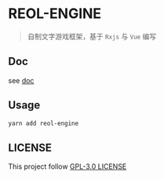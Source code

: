 # REOL-ENGINE

> 自制文字游戏框架，基于 `Rxjs` 与 `Vue` 编写

## Doc

see [doc](docs/README.md)

## Usage

```bash
yarn add reol-engine
```

## LICENSE

This project follow [GPL-3.0 LICENSE](LICENSE)
